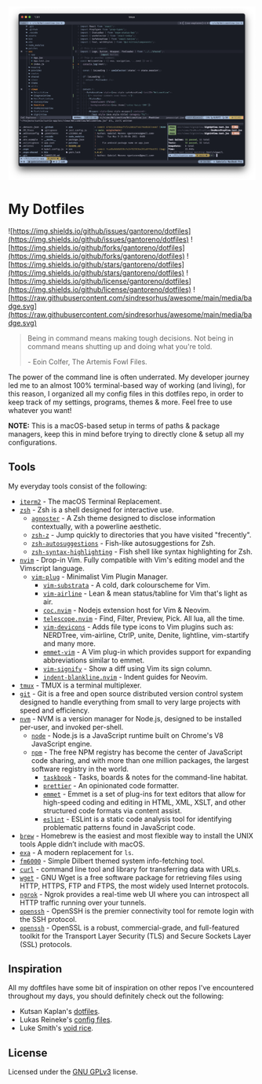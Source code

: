 <div align="center">
  <img src=".github/main.png"></img>
</div>

# My Dotfiles

![https://img.shields.io/github/issues/gantoreno/dotfiles](https://img.shields.io/github/issues/gantoreno/dotfiles) ![https://img.shields.io/github/forks/gantoreno/dotfiles](https://img.shields.io/github/forks/gantoreno/dotfiles) ![https://img.shields.io/github/stars/gantoreno/dotfiles](https://img.shields.io/github/stars/gantoreno/dotfiles) ![https://img.shields.io/github/license/gantoreno/dotfiles](https://img.shields.io/github/license/gantoreno/dotfiles) ![https://raw.githubusercontent.com/sindresorhus/awesome/main/media/badge.svg](https://raw.githubusercontent.com/sindresorhus/awesome/main/media/badge.svg)

> Being in command means making tough decisions. Not being in command means shutting up and doing what you're told.
>
> \- Eoin Colfer, The Artemis Fowl Files.

The power of the command line is often underrated. My developer journey led me to an almost 100% terminal-based way of working (and living), for this reason, I organized all my config files in this dotfiles repo, in order to keep track of my settings, programs, themes & more. Feel free to use whatever you want!

**NOTE:** This is a macOS-based setup in terms of paths & package managers, keep this in mind before trying to directly clone & setup all my configurations.

## Tools

My everyday tools consist of the following:

- [`iterm2`](https://iterm2.com/) - The macOS Terminal Replacement.
- [`zsh`](https://www.zsh.org/) - Zsh is a shell designed for interactive use.
  - [`agnoster`](https://github.com/agnoster/agnoster-zsh-theme) - A Zsh theme designed to disclose information contextually, with a powerline aesthetic.
  - [`zsh-z`](https://github.com/agkozak/zsh-z) - Jump quickly to directories that you have visited "frecently".
  - [`zsh-autosuggestions`](https://github.com/zsh-users/zsh-autosuggestions) - Fish-like autosuggestions for Zsh.
  - [`zsh-syntax-highlighting`](https://github.com/zsh-users/zsh-syntax-highlighting) - Fish shell like syntax highlighting for Zsh.
- [`nvim`](https://neovim.io/) - Drop-in Vim. Fully compatible with Vim's editing model and the Vimscript language.
  - [`vim-plug`](https://github.com/junegunn/vim-plug) - Minimalist Vim Plugin Manager.
    - [`vim-substrata`](https://github.com/arzg/vim-substrata) - A cold, dark colourscheme for Vim.
    - [`vim-airline`](https://github.com/vim-airline/vim-airline) - Lean & mean status/tabline for Vim that's light as air.
    - [`coc.nvim`](https://github.com/neoclide/coc.nvim) - Nodejs extension host for Vim & Neovim.
    - [`telescope.nvim`](https://github.com/nvim-telescope/telescope.nvim) - Find, Filter, Preview, Pick. All lua, all the time.
    - [`vim-devicons`](https://github.com/ryanoasis/vim-devicons) - Adds file type icons to Vim plugins such as: NERDTree, vim-airline, CtrlP, unite, Denite, lightline, vim-startify and many more.
    - [`emmet-vim`](https://github.com/mattn/emmet-vim) - A Vim plug-in which provides support for expanding abbreviations similar to emmet.
    - [`vim-signify`](https://github.com/mhinz/vim-signify) - Show a diff using Vim its sign column.
    - [`indent-blankline.nvim`](https://github.com/lukas-reineke/indent-blankline.nvim) - Indent guides for Neovim.
- [`tmux`](http://www.sromero.org/wiki/linux/aplicaciones/tmux) - TMUX is a terminal multiplexer.
- [`git`](https://git-scm.com/) - Git is a free and open source distributed version control system designed to handle everything from small to very large projects with speed and efficiency.
- [`nvm`](https://github.com/nvm-sh/nvm) - NVM is a version manager for Node.js, designed to be installed per-user, and invoked per-shell.
  - [`node`](https://nodejs.org/es/) - Node.js is a JavaScript runtime built on Chrome's V8 JavaScript engine.
  - [`npm`](https://www.npmjs.com/) - The free NPM registry has become the center of JavaScript code sharing, and with more than one million packages, the largest software registry in the world.
    - [`taskbook`](https://github.com/klaussinani/taskbook) - Tasks, boards & notes for the command-line habitat.
    - [`prettier`](https://prettier.io/) - An opinionated code formatter.
    - [`emmet`](https://emmet.io/) - Emmet is a set of plug-ins for text editors that allow for high-speed coding and editing in HTML, XML, XSLT, and other structured code formats via content assist.
    - [`eslint`](https://eslint.org/) - ESLint is a static code analysis tool for identifying problematic patterns found in JavaScript code.
- [`brew`](https://brew.sh/index_es) - Homebrew is the easiest and most flexible way to install the UNIX tools Apple didn’t include with macOS.
- [`exa`](https://github.com/ogham/exa) - A modern replacement for `ls`.
- [`fm6000`](https://github.com/anhsirk0/fetch-master-6000) - Simple Dilbert themed system info-fetching tool.
- [`curl`](https://curl.se/) - command line tool and library for transferring data with URLs.
- [`wget`](https://www.gnu.org/software/wget/) - GNU Wget is a free software package for retrieving files using HTTP, HTTPS, FTP and FTPS, the most widely used Internet protocols.
- [`ngrok`](https://ngrok.com/) - Ngrok provides a real-time web UI where you can introspect all HTTP traffic running over your tunnels.
- [`openssh`](https://www.openssh.com/) - OpenSSH is the premier connectivity tool for remote login with the SSH protocol.
- [`openssh`](https://www.openssl.org/) - OpenSSL is a robust, commercial-grade, and full-featured toolkit for the Transport Layer Security (TLS) and Secure Sockets Layer (SSL) protocols.

## Inspiration

All my doftfiles have some bit of inspiration on other repos I've encountered throughout my days, you should definitely check out the following:

- Kutsan Kaplan's [dotfiles](https://github.com/kutsan/dotfiles).
- Lukas Reineke's [config files](https://github.com/lukas-reineke/dotfiles).
- Luke Smith's [void rice](https://github.com/LukeSmithxyz).

## License

Licensed under the [GNU GPLv3](https://www.gnu.org/licenses/gpl-3.0.html) license.
